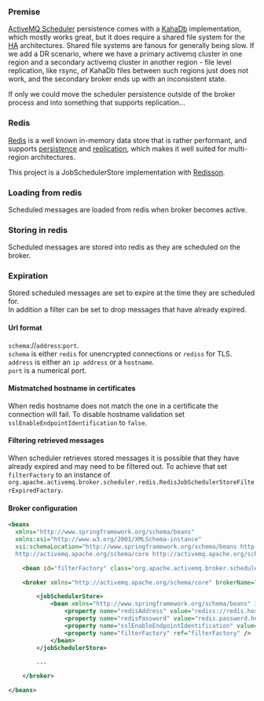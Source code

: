 ### Premise
[ActiveMQ Scheduler](https://activemq.apache.org/delay-and-schedule-message-delivery) persistence comes with a [KahaDb](https://activemq.apache.org/kahadb) implementation, which mostly works great, but it does require a shared file system for the [HA](https://activemq.apache.org/shared-file-system-master-slave) architectures. Shared file systems are fanous for generally being slow. If we add a DR scenario, where we have a primary activemq cluster in one region and a secondary activemq cluster in another region - file level replication, like rsync, of KahaDb files between such regions just does not work, and the secondary broker ends up with an inconsistent state.  

If only we could move the scheduler persistence outside of the broker process and into something that supports replication...

### Redis
[Redis](https://redis.io) is a well known in-memory data store that is rather performant, and supports [persistence](https://redis.io/docs/management/persistence/) and [replication](https://redis.io/topics/replication), which makes it well suited for multi-region architectures. 

This project is a JobSchedulerStore implementation with [Redisson](https://github.com/redisson/redisson).

### Loading from redis
Scheduled messages are loaded from redis when broker becomes active.   

### Storing in redis
Scheduled messages are stored into redis as they are scheduled on the broker.

### Expiration
Stored scheduled messages are set to expire at the time they are scheduled for.  
In addition a filter can be set to drop messages that have already expired.  

#### Url format
`schema`://`address`:`port`.   
`schema` is either `redis` for unencrypted connections or `rediss` for TLS.  
`address` is either an `ip address` or a `hostname`.  
`port` is a numerical port.  

#### Mistmatched hostname in certificates
When redis hostname does not match the one in a certificate the connection will fail. To disable hostname validation set `sslEnableEndpointIdentification` to `false`.  

#### Filtering retrieved messages
When scheduler retrieves stored messages it is possible that they have already expired and may need to be filtered out. To achieve that set `filterFactory` to an instance of `org.apache.activemq.broker.scheduler.redis.RedisJobSchedulerStoreFilterExpiredFactory`.   

#### Broker configuration
```xml
<beans
  xmlns="http://www.springframework.org/schema/beans"
  xmlns:xsi="http://www.w3.org/2001/XMLSchema-instance"
  xsi:schemaLocation="http://www.springframework.org/schema/beans http://www.springframework.org/schema/beans/spring-beans.xsd
  http://activemq.apache.org/schema/core http://activemq.apache.org/schema/core/activemq-core.xsd">

    <bean id="filterFactory" class="org.apache.activemq.broker.scheduler.redis.RedisJobSchedulerStoreFilterExpiredFactory" />

    <broker xmlns="http://activemq.apache.org/schema/core" brokerName="localhost" dataDirectory="${activemq.data}" schedulePeriodForDestinationPurge="10000" schedulerSupport="true">

        <jobSchedulerStore>
            <bean xmlns="http://www.springframework.org/schema/beans" id="jobSchedulerStore" class="org.apache.activemq.broker.scheduler.redis.RedisJobSchedulerStore">
                <property name="redisAddress" value="rediss://redis.hostname.here:6379" />
                <property name="redisPassword" value="redis.password.here" />
                <property name="sslEnableEndpointIdentification" value="false" />
                <property name="filterFactory" ref="filterFactory" />
            </bean>
        </jobSchedulerStore>

        ...

    </broker>

</beans>
```

